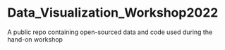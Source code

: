 # Data_Visualization_Workshop2022
A public repo containing open-sourced data and code used during the hand-on workshop
